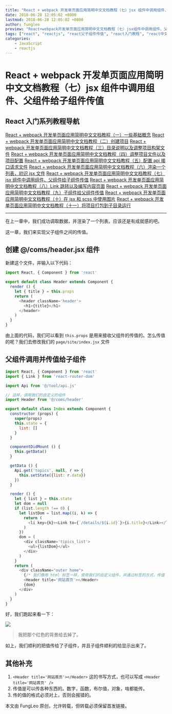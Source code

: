```yaml
---
title: "React + webpack 开发单页面应用简明中文文档教程（七）jsx 组件中调用组件、父组件给子组件传值"
date: 2018-06-28 12:05:02 +0800
lastmod: 2018-06-28 12:05:02 +0800
author: fungleo
preview: "React+webpack开发单页面应用简明中文文档教程（七）jsx组件中调用组件、父组件给子组件传值在上一章中，我们成功调取数据，并渲染了一个列表。应该还是有成就感的吧。这一章，我们来实现父子组件之间的传值。创建@/coms/header.jsx组件新建这个文件，并输入以下代码：importReact,{Component}from'react..."
tags: ["react", "reactjs", "react父子组件传值", "react入门教程", "react中文文档"]
categories:
    - JavaScript
    - reactjs
---
```


# React + webpack 开发单页面应用简明中文文档教程（七）jsx 组件中调用组件、父组件给子组件传值


## React 入门系列教程导航

[React + webpack 开发单页面应用简明中文文档教程（一）一些基础概念](http://blog.csdn.net/fungleo/article/details/80841159)
[React + webpack 开发单页面应用简明中文文档教程（二）创建项目](http://blog.csdn.net/fungleo/article/details/80841181)
[React + webpack 开发单页面应用简明中文文档教程（三）目录说明以及调整项目构架文件](http://blog.csdn.net/fungleo/article/details/80841200)
[React + webpack 开发单页面应用简明中文文档教程（四）调整项目文件以及项目配置](http://blog.csdn.net/fungleo/article/details/80841220)
[React + webpack 开发单页面应用简明中文文档教程（五）配置 api 接口请求文件](http://blog.csdn.net/fungleo/article/details/80841241)
[React + webpack 开发单页面应用简明中文文档教程（六）渲染一个列表，初识 jsx 文件](http://blog.csdn.net/fungleo/article/details/80841255)
[React + webpack 开发单页面应用简明中文文档教程（七）jsx 组件中调用组件、父组件给子组件传值](http://blog.csdn.net/fungleo/article/details/80841263)
[React + webpack 开发单页面应用简明中文文档教程（八）Link 跳转以及编写内容页面](http://blog.csdn.net/fungleo/article/details/80841274)
[React + webpack 开发单页面应用简明中文文档教程（九）子组件给父组件传值](http://blog.csdn.net/fungleo/article/details/80841290)
[React + webpack 开发单页面应用简明中文文档教程（十）在 jsx 和 scss 中使用图片](http://blog.csdn.net/fungleo/article/details/80841296)
[React + webpack 开发单页面应用简明中文文档教程（十一）将项目打包到子目录运行](http://blog.csdn.net/fungleo/article/details/80841308)

****

在上一章中，我们成功调取数据，并渲染了一个列表。应该还是有成就感的吧。

这一章，我们来实现父子组件之间的传值。

## 创建 @/coms/header.jsx 组件

新建这个文件，并输入以下代码：

```js
import React, { Component } from 'react'

export default class Header extends Component {
  render () {
    let { title } = this.props
    return (
      <header className='header'>
        <h1>{title}</h1>
      </header>
    )
  }
}
```

由上面的代码，我们可以看到 `this.props` 是用来接收父组件的传值的。怎么传值的呢？我们去修改我们的 `page/site/index.jsx` 文件

## 父组件调用并传值给子组件

```js
import React, { Component } from 'react'
import { Link } from 'react-router-dom'

import Api from '@/tool/api.js'

// 这样，调用我们的自定义的组件
import Header from '@/coms/header'

export default class Index extends Component {
  constructor (props) {
    super(props)
    this.state = {
      list: []
    }
  }

  componentDidMount () {
    this.getData()
  }

  getData () {
    Api.get('topics', null, r => {
      this.setState({list: r.data})
    })
  }

  render () {
    let { list } = this.state
    let dom = null
    if (list.length !== 0) {
      let listDom = list.map((i, k) => {
        return (
          <li key={k}><Link to={`/details/${i.id}`}>{i.title}</Link></li>
        )
      })
      dom = (
        <div className='tipics_list'>
          <ul>{listDom}</ul>
        </div>
      )
    }
    return (
      <div className="outer home">
        {/* 我们像用 html 标签一样，使用我们的自定义组件，并通过标签的方式，传值 */}
        <Header title='网站首页'></Header>
        {dom}
      </div>
    )
  }
}
```

好，我们跑起来看一下：

![](https://raw.githubusercontent.com/fengcms/articles/master/image/a6/5d287adce75152d78ff559c55bcdb1.jpg)
> 我把那个红色的背景给去掉了。

如上，我们顺利的把值传给了子组件，并且子组件顺利的给显示出来了。

## 其他补充

1. `<Header title='网站首页'></Header>` 这的书写方式，也可以写成 `<Header title='网站首页' />`
2. 传值是可以传各种东西的。数字，函数，布尔值，对象，啥都能传。
3. 传的值的格式必须对上，否则会报错的。

本文由 FungLeo 原创，允许转载，但转载必须保留首发链接。

